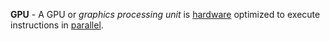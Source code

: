**GPU** - A GPU or *graphics processing unit* is [hardware](/docs/Definitions/Hardware) optimized to execute instructions in [parallel](docs/Definitions/Parallel.md).
